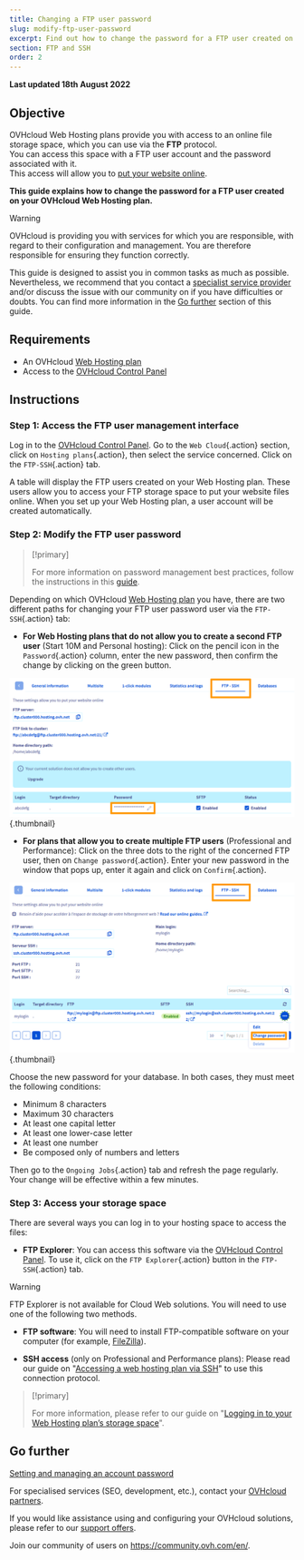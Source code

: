 ```yaml
---
title: Changing a FTP user password
slug: modify-ftp-user-password
excerpt: Find out how to change the password for a FTP user created on your OVHcloud Web Hosting plan
section: FTP and SSH
order: 2
---
```


**Last updated 18th August 2022**

## Objective

OVHcloud Web Hosting plans provide you with access to an online file storage space, which you can use via the **FTP** protocol.<br>You can access this space with a FTP user account and the password associated with it.
<br>This access will allow you to [put your website online](https://docs.ovh.com/au/en/hosting/web_hosting_how_to_get_my_website_online/).

**This guide explains how to change the password for a FTP user created on your OVHcloud Web Hosting plan.**

> [!warning]
> OVHcloud is providing you with services for which you are responsible, with regard to their configuration and management. You are therefore responsible for ensuring they function correctly.
>
> This guide is designed to assist you in common tasks as much as possible. Nevertheless, we recommend that you contact a [specialist service provider](https://partner.ovhcloud.com/en-au/directory/) and/or discuss the issue with our community on if you have difficulties or doubts. You can find more information in the [Go further](#gofurther) section of this guide.
>

## Requirements

- An OVHcloud [Web Hosting plan](https://www.ovhcloud.com/en-au/web-hosting/)
- Access to the [OVHcloud Control Panel](https://ca.ovh.com/auth/?action=gotomanager&from=https://www.ovh.com.au/&ovhSubsidiary=au)

## Instructions

### Step 1: Access the FTP user management interface

Log in to the [OVHcloud Control Panel](https://ca.ovh.com/auth/?action=gotomanager&from=https://www.ovh.com.au/&ovhSubsidiary=au). Go to the `Web Cloud`{.action} section, click on `Hosting plans`{.action}, then select the service concerned. Click on the `FTP-SSH`{.action} tab.

A table will display the FTP users created on your Web Hosting plan. These users allow you to access your FTP storage space to put your website files online. When you set up your Web Hosting plan, a user account will be created automatically.

### Step 2: Modify the FTP user password

> [!primary]
>
> For more information on password management best practices, follow the instructions in this [guide](https://docs.ovh.com/au/en/customer/manage-password/).
>

Depending on which OVHcloud [Web Hosting plan](https://www.ovhcloud.com/en-au/web-hosting/) you have, there are two different paths for changing your FTP user password user via the `FTP-SSH`{.action} tab:

- **For Web Hosting plans that do not allow you to create a second FTP user** (Start 10M and Personal hosting): Click on the pencil icon in the `Password`{.action} column, enter the new password, then confirm the change by clicking on the green button.

![change-ftp-password-step1-perso](images/change-ftp-password-step1-perso.png){.thumbnail}

- **For plans that allow you to create multiple FTP users** (Professional and Performance): Click on the three dots to the right of the concerned FTP user, then on `Change password`{.action}. Enter your new password in the window that pops up, enter it again and click on `Confirm`{.action}.

![change-ftp-password-step1-pro](images/change-ftp-password-step1-pro.png){.thumbnail}

Choose the new password for your database. In both cases, they must meet the following conditions:

- Minimum 8 characters
- Maximum 30 characters
- At least one capital letter
- At least one lower-case letter
- At least one number
- Be composed only of numbers and letters

Then go to the `Ongoing Jobs`{.action} tab and refresh the page regularly. Your change will be effective within a few minutes.

### Step 3: Access your storage space

There are several ways you can log in to your hosting space to access the files:

- **FTP Explorer**: You can access this software via the [OVHcloud Control Panel](https://ca.ovh.com/auth/?action=gotomanager&from=https://www.ovh.com.au/&ovhSubsidiary=au). To use it, click on the `FTP Explorer`{.action} button in the `FTP-SSH`{.action} tab.

> [!warning]
>
> FTP Explorer is not available for Cloud Web solutions. You will need to use one of the following two methods.

- **FTP software**: You will need to install FTP-compatible software on your computer (for example, [FileZilla](https://docs.ovh.com/au/en/hosting/web_hosting_filezilla_user_guide/)).

- **SSH access** (only on Professional and Performance plans): Please read our guide on "[Accessing a web hosting plan via SSH](https://docs.ovh.com/au/en/hosting/web_hosting_ssh_on_web_hosting_packages/)" to use this connection protocol.

> [!primary]
>
> For more information, please refer to our guide on "[Logging in to your Web Hosting plan’s storage space](https://docs.ovh.com/au/en/hosting/log-in-to-storage-ftp-web-hosting/)".
>

## Go further <a name="gofurther"></a>

[Setting and managing an account password](https://docs.ovh.com/au/en/customer/manage-password/)

For specialised services (SEO, development, etc.), contact your [OVHcloud partners](https://partner.ovhcloud.com/en-au/).

If you would like assistance using and configuring your OVHcloud solutions, please refer to our [support offers](https://www.ovhcloud.com/en-au/support-levels/).

Join our community of users on <https://community.ovh.com/en/>.
